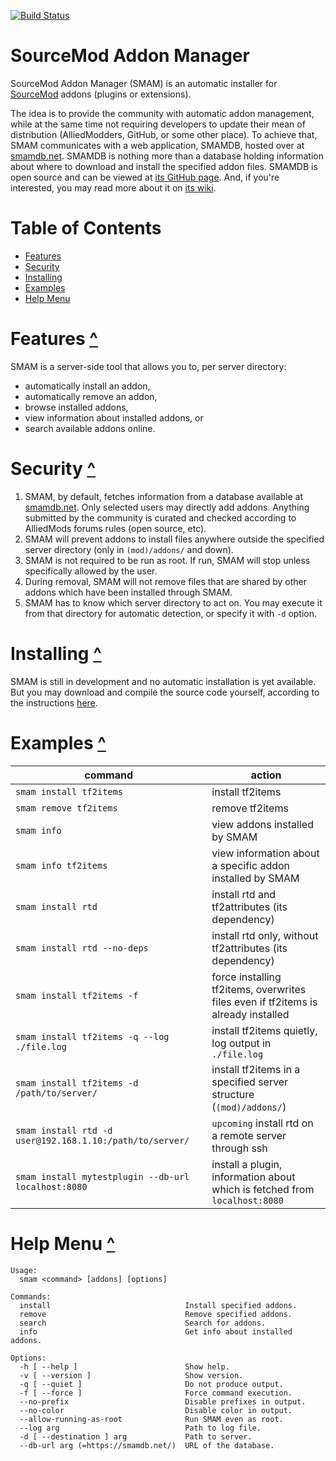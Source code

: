 [![Build Status](https://travis-ci.org/Phil25/SMAM.svg?branch=master)](https://travis-ci.org/Phil25/SMAM)

# SourceMod Addon Manager

SourceMod Addon Manager (SMAM) is an automatic installer for [SourceMod](https://www.sourcemod.net/about.php) addons (plugins or extensions).

The idea is to provide the community with automatic addon management, while at the same time not requiring developers to update their mean of distribution (AlliedModders, GitHub, or some other place). To achieve that, SMAM communicates with a web application, SMAMDB, hosted over at [smamdb.net](https://smamdb.net). SMAMDB is nothing more than a database holding information about where to download and install the specified addon files. SMAMDB is open source and can be viewed at [its GitHub page](https://github.com/Phil25/SMAMDB). And, if you're interested, you may read more about it on [its wiki](https://github.com/Phil25/SMAMDB/wiki).

# Table of Contents
* [Features](#features-)
* [Security](#security-)
* [Installing](#installing-)
* [Examples](#examples-)
* [Help Menu](#help-menu-)

# Features [^](#table-of-contents)
SMAM is a server-side tool that allows you to, per server directory:
* automatically install an addon,
* automatically remove an addon,
* browse installed addons,
* view information about installed addons, or
* search available addons online.

# Security [^](#table-of-contents)
1. SMAM, by default, fetches information from a database available at [smamdb.net](https://smamdb.net). Only selected users may directly add addons. Anything submitted by the community is curated and checked according to AlliedMods forums rules (open source, etc).
1. SMAM will prevent addons to install files anywhere outside the specified server directory (only in `(mod)/addons/` and down).
1. SMAM is not required to be run as root. If run, SMAM will stop unless specifically allowed by the user.
1. During removal, SMAM will not remove files that are shared by other addons which have been installed through SMAM.
1. SMAM has to know which server directory to act on. You may execute it from that directory for automatic detection, or specify it with `-d` option.

# Installing [^](#table-of-contents)
SMAM is still in development and no automatic installation is yet available. But you may download and compile the source code yourself, according to the instructions [here](https://github.com/Phil25/SMAM/wiki/Building).

# Examples [^](#table-of-contents)
command | action
-|-
`smam install tf2items` | install tf2items
`smam remove tf2items` | remove tf2items
`smam info` | view addons installed by SMAM
`smam info tf2items` | view information about a specific addon installed by SMAM
`smam install rtd` | install rtd and tf2attributes (its dependency)
`smam install rtd --no-deps` | install rtd only, without tf2attributes (its dependency)
`smam install tf2items -f` | force installing tf2items, overwrites files even if tf2items is already installed
`smam install tf2items -q --log ./file.log` | install tf2items quietly, log output in `./file.log`
`smam install tf2items -d /path/to/server/` | install tf2items in a specified server structure (`(mod)/addons/`)
`smam install rtd -d user@192.168.1.10:/path/to/server/` | `upcoming` install rtd on a remote server through ssh
`smam install mytestplugin --db-url localhost:8080` | install a plugin, information about which is fetched from `localhost:8080`

# Help Menu [^](#table-of-contents)
```
Usage:
  smam <command> [addons] [options]

Commands:
  install                              Install specified addons.
  remove                               Remove specified addons.
  search                               Search for addons.
  info                                 Get info about installed addons.

Options:
  -h [ --help ]                        Show help.
  -v [ --version ]                     Show version.
  -q [ --quiet ]                       Do not produce output.
  -f [ --force ]                       Force command execution.
  --no-prefix                          Disable prefixes in output.
  --no-color                           Disable color in output.
  --allow-running-as-root              Run SMAM even as root.
  --log arg                            Path to log file.
  -d [ --destination ] arg             Path to server.
  --db-url arg (=https://smamdb.net/)  URL of the database.
```
